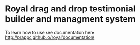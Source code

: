 # Royal drag and drop testimonial builder and managment system

To learn how to use see documentation here http://prappo.github.io/royal/documentation/
